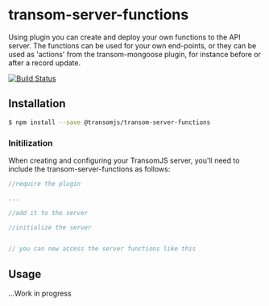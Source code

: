 # transom-server-functions
Using plugin you can create and deploy your own functions to the API server. The functions can be used for your own end-points, or they can be used as 'actions' from the transom-mongoose plugin, for instance before or after a record update.  

[![Build Status](https://travis-ci.org/transomjs/transom-server-functions.svg?branch=master)](https://travis-ci.org/transomjs/transom-server-functions)


## Installation

```bash
$ npm install --save @transomjs/transom-server-functions
```
### Initilization
When creating and configuring your TransomJS server, you'll need to include the transom-server-functions as follows:

```javascript
//require the plugin

...

//add it to the server

//initialize the server


// you can now access the server functions like this

```

## Usage
...Work in progress
